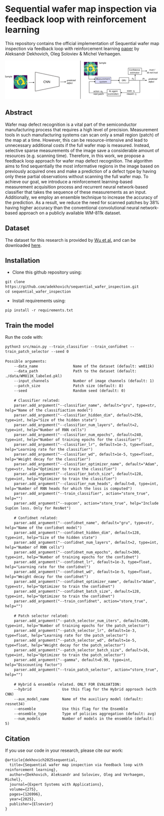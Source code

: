 # Sequential wafer map inspection via feedback loop with reinforcement learning

This repository contains the official implementation of Sequential wafer map inspection via feedback loop with reinforcement learning [paper](https://www.sciencedirect.com/science/article/pii/S0957417425006189) by Aleksandr Dekhovich, Oleg Soloviev & Michel Verhaegen.

![Sequential wafer map inspection](https://github.com/adekhovich/sequential_wafer_inspection/blob/main/docs/Figure1.svg)

## Abstract

Wafer map defect recognition is a vital part of the semiconductor manufacturing process that requires a high level of precision. Measurement tools in such manufacturing systems can scan only a small region (patch) of the map at a time. However, this can be resource-intensive and lead to unnecessary additional costs if the full wafer map is measured. Instead, selective sparse measurements of the image save a considerable amount of resources (e.g. scanning time). Therefore, in this work, we propose a feedback loop approach for wafer map defect recognition. The algorithm aims to find sequentially the most informative regions in the image based on previously acquired ones and make a prediction of a defect type by having only these partial observations without scanning the full wafer map. To achieve our goal, we introduce a reinforcement learning-based measurement acquisition process and recurrent neural network-based classifier that takes the sequence of these measurements as an input. Additionally, we employ an ensemble technique to increase the accuracy of the prediction. As a result, we reduce the need for scanned patches by 38% having higher accuracy than the conventional convolutional neural network-based approach on a publicly available WM-811k dataset.


## Dataset

The dataset for this research is provided by [Wu et al.](10.1109/TSM.2014.2364237) and can be downloaded [here](http://mirlab.org/dataSet/public/). 

## Installation

* Clone this github repository using:
```
git clone https://github.com/adekhovich/sequential_wafer_inspection.git
cd sequential_wafer_inspection
```

* Install requirements using:
```
pip install -r requirements.txt
```

## Train the model

Run the code with:
```
python3 src/main.py --train_classifier --train_confidnet --train_patch_selector --seed 0

Possible arguments:
    --data_name                Name of the dataset (default: wm811k)
    --data_path                Path to the dataset (default: ./data/WM811K_labeled.pkl)
    --input_channels           Number of image channels (default: 1)
    --patch_size               Patch size (default: 8)
    --seed                     Random seed (default: 0)
    
    # Classifier related:
    parser.add_argument("--classifier_name", default="gru", type=str, help="Name of the classifiaction model")
    parser.add_argument("--classifier_hidden_dim", default=256, type=int, help="Size of the hidden state")
    parser.add_argument("--classifier_num_layers", default=2, type=int, help="Number of RNN cells")
    parser.add_argument("--classifier_num_epochs", default=240, type=int, help="Number of training epochs for the classifier")
    parser.add_argument("--classifier_lr", default=1e-3, type=float, help="Learning rate for the classifier")
    parser.add_argument("--classifier_wd", default=1e-5, type=float, help="Weight decay for the classifier")
    parser.add_argument("--classifier_optimizer_name", default="Adam", type=str, help="Optimizer to train the classifier")
    parser.add_argument("--classifier_batch_size", default=128, type=int, help="Optimizer to train the classifier") 
    parser.add_argument("--classifier_num_heads", default=8, type=int, help="Number of RNN heads for which the loss is computed") 
    parser.add_argument("--train_classifier", action="store_true", help="")
    parser.add_argument("--supcon", action="store_true", help="Include SupCon loss. Only for ResNet")
    
    # Confidnet related:   
    parser.add_argument("--confidnet_name", default="gru", type=str, help="Name of the confidnet model")
    parser.add_argument("--confidnet_hidden_dim", default=128, type=int, help="Size of the hidden state")
    parser.add_argument("--confidnet_num_layers", default=2, type=int, help="Number of RNN cells")
    parser.add_argument("--confidnet_num_epochs", default=300, type=int, help="Number of training epochs for the confidnet")
    parser.add_argument("--confidnet_lr", default=1e-3, type=float, help="Learning rate for the confidnet")
    parser.add_argument("--confidnet_wd", default=1e-5, type=float, help="Weight decay for the confidnet")
    parser.add_argument("--confidnet_optimizer_name", default="Adam", type=str, help="Optimizer to train the confidnet")
    parser.add_argument("--confidnet_batch_size", default=128, type=int, help="Optimizer to train the confidnet")
    parser.add_argument("--train_confidnet", action="store_true", help="")
    
    # Patch selector related:
    parser.add_argument("--patch_selector_num_iters", default=100, type=int, help="Number of training epochs for the patch_selector")
    parser.add_argument("--patch_selector_lr", default=1e-3, type=float, help="Learning rate for the patch_selector")
    parser.add_argument("--patch_selector_wd", default=1e-5, type=float, help="Weight decay for the patch_selector")
    parser.add_argument("--patch_selector_batch_size", default=16, type=int, help="Optimizer to train the patch_selector")  
    parser.add_argument("--gamma", default=0.99, type=int, help="Discounting factor")  
    parser.add_argument("--train_patch_selector", action="store_true", help="")
    
    # Hybrid & ensemble related. ONLY FOR EVALUATION:
    --hybrid              Use this flag for the Hybrid approach (with CNN)
    --aux_model_name      Name of the auxiliary model (default: resnet34)    
    --ensemble            Use this flag for the Ensemble
    --ensemble_type       Type of policies aggregation (default: avg)
    --num_models          Number of models in the ensemble (default: 5)    
```

## Citation

If you use our code in your research, please cite our work:
```
@article{dekhovich2025sequential,
  title={Sequential wafer map inspection via feedback loop with reinforcement learning},
  author={Dekhovich, Aleksandr and Soloviev, Oleg and Verhaegen, Michel},
  journal={Expert Systems with Applications},
  volume={275},
  pages={126996},
  year={2025},
  publisher={Elsevier}
}
``` 
